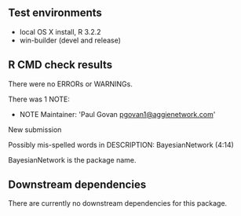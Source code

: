 ## Test environments
* local OS X install, R 3.2.2
* win-builder (devel and release)

## R CMD check results
There were no ERRORs or WARNINGs.

There was 1 NOTE:

* NOTE Maintainer: 'Paul Govan <pgovan1@aggienetwork.com>'

New submission

Possibly mis-spelled words in DESCRIPTION:
  BayesianNetwork (4:14)

  BayesianNetwork is the package name.
  
## Downstream dependencies
There are currently no downstream dependencies for this package.
